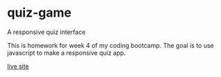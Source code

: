 # quiz-game
A responsive quiz interface

This is homework for week 4 of my coding bootcamp. The goal is to use javascript to make a responsive quiz app.

[live site](https://andrew836-dev.github.io/quiz-game/)

